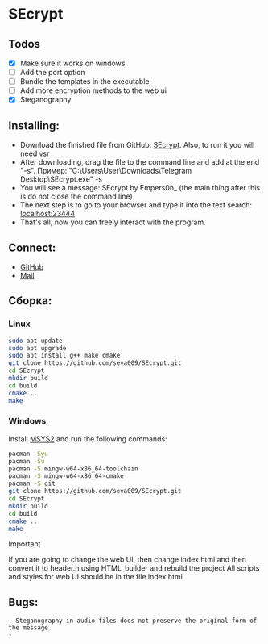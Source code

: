 # SEcrypt
## Todos
- [x] Make sure it works on windows
- [ ] Add the port option
- [ ] Bundle the templates in the executable
- [ ] Add more encryption methods to the web ui
- [x] Steganography

## Installing:
- Download the finished file from GitHub: [SEcrypt](https://github.com/seva009/SEcrypt/releases/tag/v0.1). Also, to run it you will need [vsr](https://aka.ms/vs/17/release/vc_redist.x64.exe)
- After downloading, drag the file to the command line and add at the end "-s". Пример: "C:\Users\User\Downloads\Telegram Desktop\SEcrypt.exe" -s
- You will see a message: SEcrypt by Empers0n_ (the main thing after this is do not close the command line)
- The next step is to go to your browser and type it into the text search: [localhost:23444](localhost:23444)
- That's all, now you can freely interact with the program.

## Connect:
- [GitHub](https://github.com/seva009)
- [Mail](mailto:empers0n@kabanyara.ru)

## Сборка:
### Linux
```bash 
sudo apt update
sudo apt upgrade
sudo apt install g++ make cmake
git clone https://github.com/seva009/SEcrypt.git
cd SEcrypt
mkdir build
cd build
cmake ..
make
```

### Windows
Install [MSYS2](https://www.msys2.org/) and run the following commands:
```bash
pacman -Syu
pacman -Su
pacman -S mingw-w64-x86_64-toolchain
pacman -S mingw-w64-x86_64-cmake
pacman -S git
git clone https://github.com/seva009/SEcrypt.git
cd SEcrypt
mkdir build
cd build
cmake ..
make
```

> [!IMPORTANT]
> If you are going to change the web UI, then change index.html and then convert it to header.h using HTML_builder and rebuild the project
> All scripts and styles for web UI should be in the file index.html

## Bugs:
    - Steganography in audio files does not preserve the original form of the message.
    -
